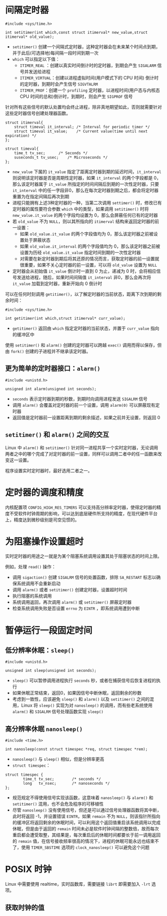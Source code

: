 # 间隔定时器

```
#include <sys/time.h>

int setitimer(int which,const struct itimerval* new_value,struct itimerval* old_value);
```

- `setitimer()` 创建一个间隔式定时器，这种定时器会在未来某个时间点到期，并于此后(可选择地)每间隔一段时间到期一次
- `which` 可以指定以下值：
  - `ITIMER_REAL` ：创建以真实时间倒计时的定时器，到期会产生 `SIGALARM`  信号并发送给进程
  - `ITIMER_VIRTUAL`：创建以进程虚拟时间(用户模式下的 CPU 时间) 倒计时的定时器，到期时会产生信号 `SIGVTALRM`
  - `ITIMER_PROF`：创建一个 `profiling` 定时器，以进程时间(用户态与内核态 CPU 时间的总和)倒计时，到期时，则会产生 `SIGPROF` 信号

针对所有这些信号的默认处置均会终止进程，除非真地期望如此，否则就需要针对这些定时器信号创建处理器函数。

```
struct itimerval{
	struct timeval it_interval;	/* Interval for periodic timer */
	struct timeval it_value;	/* Current value(time until next expiration) */
};

struct timeval{
	time_t tv_sec;		/* Seconds */
	suseconds_t tv_usec;	/* Microseconds */
};
```

- `new_value` 下属的 `it_value` 指定了距离定时器到期的延迟时间，`it_interval` 则说明该定时器是否是周期性定时器，如果 `it_interval` 的两个字段都是 0，那么该定时器属于 `it_value` 所指定的时间间隔后到期的一次性定时器，只要 `it_interval` 中的任一字段非0，那么在每次定时器到期之后，都会将定时器重置为在指定间隔后再次到期
- 进程只能拥有上述3种定时器的一种，当第二次调用 `settimer()`  时，修改已有定时器的属性要符合参数 `which` 中的类型，如果调用 `setitimer()` 时将 `new_value.it_value` 的两个字段均设置为 0，那么会屏蔽任何已有的定时器
- 若 `old_value` 不为 `NULL`，则以其所指向的 `itimerval` 结构来返回定时器的前一设置：
  - 如果 `old_value.it_value` 的两个字段值均为 0，那么该定时器之前被设置处于屏蔽状态
  - 如果 `old_value.it_interval` 的两个字段值均为 0，那么该定时器之前被设置为历经 `old_value.it_value` 指定时间到期的一次性定时器
  - 对需要在新定时器到期后将其还原的情况而言，获取定时器的前一设置就很重要，如果不关心定时器的前一设置，可以将 `old_value` 设置为 `NULL`
- 定时器会从初始值 `it_value` 倒计时一直到 0 为止，递减为 0 时，会将相应信号发送给进程，随后，如果时间间隔值 `it_interval` 非0，那么会再次将 `it_value` 加载到定时器，重新开始向 0 倒计时

可以在任何时刻调用 `getitimer()`，以了解定时器的当前状态，距离下次到期的剩余时间：

```
#include <sys/time.h>

int getitimer(int which,struct itimerval* curr_value);
```

- `getitimer()` 返回由  `which` 指定定时器的当前状态，并置于 `curr_value` 指向的缓冲区中

使用 `setitimer()` 和 `alarm()` 创建的定时器可以跨越 `exec()` 调用而得以保存，但由  `fork()` 创建的子进程并不继承该定时器。

## 更为简单的定时器接口：`alarm()`

```
#include <unistd.h>

unsigned int alarm(unsigned int seconds);
```

- `seconds` 表示定时器到期的秒数，到期时向调用进程发送 `SIGALRM`  信号
- 调用 `alarm()` 会覆盖对定时器的前一个设置，调用 `alarm(0)` 可以屏蔽现有定时器
- 返回值是定时器前一设置距离到期的剩余描述，如果之前并无设置，则返回 0

## `setitimer()` 和 `alarm()` 之间的交互

Linux 中 `alarm()` 和 `setitimer()`  针对同一进程共享一个实时定时器，无论调用两者之中的哪个完成了对定时器的前一设置，同样可以调用二者中的任一函数来改变这一设置。

程序设置实时定时器时，最好选用二者之一。

# 定时器的调度和精度

内核配置项 `CONFIG_HIGH_RES_TIMERS` 可以支持高分辨率定时器，使得定时器的精度不受软件时钟周期的影响，可以达到底层硬件所支持的精度，在现代硬件平台上，精度达到微秒级别是司空见惯的。

# 为阻塞操作设置超时

实时定时器的用途之一就是为某个阻塞系统调用设置其处于阻塞状态的时间上限。

例如，处理 `read()` 操作：

- 调用 `sigaction()` 创建  `SIGALRM` 信号的处置函数，排除 `SA_RESTART` 标志以确保系统调用不会重新启动
- 调用 `alarm()` 或者 `setitimer()` 创建定时器，设置超时时间
- 执行阻塞的系统调用
- 系统调用返回，再次调用 `alarm()` 或 `setitimer()` 屏蔽定时器
- 检查系统调用失败是否设置 `errno` 为 `EINTR` ，即系统调用遭到中断

# 暂停运行一段固定时间

## 低分辨率休眠：`sleep()`

```
#include <unistd.h>

unsigned int sleep(unsigned int seconds);
```

- `sleep()` 可以暂停调用进程执行  `seconds` 秒，或者在捕获信号后恢复进程的执行
- 如果休眠正常结束，返回0，如果因信号中断休眠，返回剩余的秒数
- 考虑到一致性，应该避免 `sleep()` 和 `alarm()` 以及 `setitimer()` 之间的混用，Linux 将 `sleep()` 实现为对 `nanosleep()` 的调用，而有些老系统使用 `alarm()` 和  `SIGALRM` 信号处理函数实现 `sleep()`

## 高分辨率休眠 `nanosleep()`

```
#include <time.h>

int nanosleep(const struct timespec *req, struct timespec *rem);
```

- `nanosleep()` 与 `sleep()` 相似，但是分辨率更高
-  `struct timespec`：

```
struct timespec {
        time_t tv_sec;        /* seconds */
        long   tv_nsec;       /* nanoseconds */
};
```

- 规范规定不得使用信号实现该函数，这意味着 `nanosleep()` 与 `alarm()` 和  `setitimer()` 混用，也不会危及程序的可移植性
- 尽管 `nanosleep()` 没有使用信号，但还是可以通过信号处理器函数将其中断，此时将返回 -1，并设置错误 `EINTR`，如果 `remain` 不为 `NULL`，则该指针所指向的缓冲区将返回剩余的休眠时间，可以利用这个返回值重启该系统调用以完成休眠，但是由于返回的 `remain` 时间未必是软件时钟间隔的整数倍，故而每次重启都会遭受取整，其结果是，每次重启后的休眠时间都要长于前一调用返回的 `remain` 值，在信号接收频率很高的情况下，进程的休眠可能永远也结束不了，使用 `TIMER_SBSTIME` 选项的 `clock_nanosleep()` 可以避免这个问题

# POSIX 时钟

Linux 中需要使用 realtime，实时函数库，需要链接 `librt` 即需要加入 `-lrt` 选项。

## 获取时钟的值





 









 































